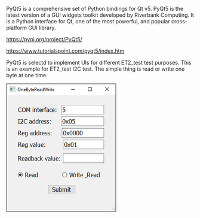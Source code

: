 PyQt5 is a comprehensive set of Python bindings for Qt v5. PyQt5 is the latest version of a GUI widgets toolkit developed by Riverbank Computing. It is a Python interface for Qt, one of the most powerful, and popular cross-platform GUI library.

https://pypi.org/project/PyQt5/

https://www.tutorialspoint.com/pyqt5/index.htm

PyQt5 is selectd to implement UIs for different ET2_test test purposes.
This is an example for ET2_test I2C test. The simple thing is read or write one byte at one time.

![ET2_test onebytereadwriteUI](https://github.com/xinghuang077/ET2_test/blob/main/I2C_Config_test/IMGs/OneByteReadWriteUI.png)
